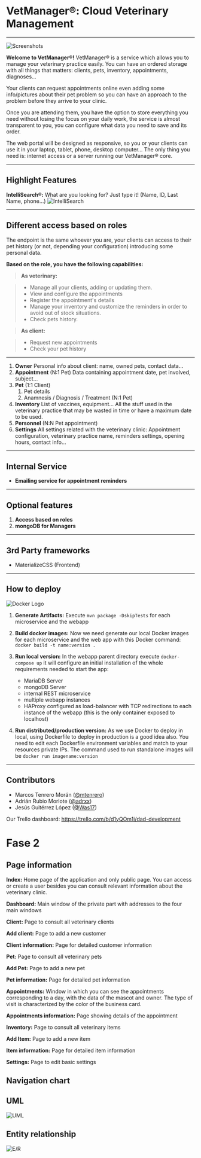 VetManager®: Cloud Veterinary Management
===================

----------

![Screenshots](readmeFiles/walking.gif)

**Welcome to VetManager®!**
VetManager® is a service which allows you to manage your veterinary practice easily. You can have an ordered storage with all things that matters: clients, pets, inventory, appointments, diagnoses…

Your clients can request appointments online even adding some info/pictures about their pet problem so you can have an approach to the problem before they arrive to your clinic. 

Once you are attending them, you have the option to store everything you need without losing the focus on your daily work, the service is almost transparent to you, you can configure what data you need to save and its order. 

The web portal will be designed as responsive, so you or your clients can use it in your laptop, tablet, phone, desktop computer... The only thing you need is: internet access or a server running our VetManager® core.

----------

Highlight Features
-------------
 **IntelliSearch®:** What are you looking for? Just type it! (Name, ID, Last Name, phone…)
![IntelliSearch](readmeFiles/search.gif)

----------


Different access based on roles
-------------

The endpoint is the same whoever you are, your clients can access to their pet history (or not, depending your configuration) introducing some personal data. 

**Based on the role, you have the following capabilities:**

> **As veterinary:**

> - Manage all your clients, adding or updating them.
> - View and configure the appointments
> - Register the appointment's details
> - Manage your inventory and customize the reminders in order to avoid out of stock situations.
> - Check pets history.


> **As client:**

> - Request new appointments
> - Check your pet history


----------

 1. **Owner** 
 Personal info about client: name, owned pets, contact data…
 2. **Appointment** (N:1 Pet)
 Data containing appointment date, pet involved, subject…
 3. **Pet** (1:1 Client)
	 1. Pet details
	 2. Anamnesis / Diagnosis / Treatment (N:1 Pet)
 4. **Inventory**
List of vaccines, equipment… All the stuff used in the veterinary practice that may be wasted in time or have a maximum date to be used. 
 5. **Personnel** (N:N Pet appointment)
 6. **Settings** 
 All settings related with the veterinary clinic: Appointment configuration, veterinary practice name, reminders settings, opening hours, contact info…


----------

Internal Service
--------------------

- **Emailing service for appointment reminders**


-----------

Optional features
-------------------

1. **Access based on roles**
2. **mongoDB for Managers**

----------

3rd Party frameworks
-------------------

 - MaterializeCSS (Frontend)

----------

How to deploy
-------------
![Docker Logo](readmeFiles/docker.png)


1. **Generate Artifacts:** Execute `mvn package -DskipTests` for each microservice and the webapp
2. **Build docker images:** Now we need generate our local Docker images for each microservice and the web app with this Docker command: `docker build -t name:version .`
3. **Run local version:** In the webapp parent directory execute `docker-compose up` it will configure an initial installation of the whole requirements needed to start the app:
    
    * MariaDB Server 
    * mongoDB Server
    * internal REST microservice
    * multiple webapp instances
    * HAProxy configured as load-balancer with TCP redirections to each instance of the webapp (this is the only container exposed to localhost)
4. **Run distributed/production version:** As we use Docker to deploy in local, using Dockerfile to deploy in production is a good idea also. You need to edit each Dockerfile environment variables and match to your resources private IPs. The command used to run standalone images will be `docker run imagename:version`

----------

Contributors
-------------

 - Marcos Tenrero Morán ([@mtenrero](https://github.com/mtenrero))
 - Adrián Rubio Morlote ([@adrxx](https://github.com/adrxx))
 - Jesús Guitérrez López ([@Was17](https://github.com/Was17))

Our Trello dashboard: https://trello.com/b/d1yQOm1i/dad-development

Fase 2
===================


Page information
----------------
**Index:**    Home page of the application and only public page. You can access or create a user besides you can consult relevant information about the veterinary clinic.

**Dashboard:**  Main window of the private part with addresses to the four main windows  

**Client:** Page to consult all veterinary clients

**Add client:**  Page to add a new customer

**Client information:** Page for detailed customer information
 
**Pet:**   Page to consult all veterinary pets

**Add Pet:**  Page to add a new pet

**Pet information:**  Page for detailed pet information

**Appointments:**   Window in which you can see the appointments corresponding to a day, with the data of the mascot and owner. The type of visit is characterized by the color of the business card.  

**Appointments information:**  Page showing details of the appointment

**Inventory:**   Page to consult all veterinary items

**Add Item:**  Page to add a new item

**Item information:**  Page for detailed item information

**Settings:**  Page to edit basic settings
 


Navigation chart
----------------

UML
---
![UML](/readmeFiles/UML.png)

Entity relationship
-------------------
![E/R](/readmeFiles/eer.png)


